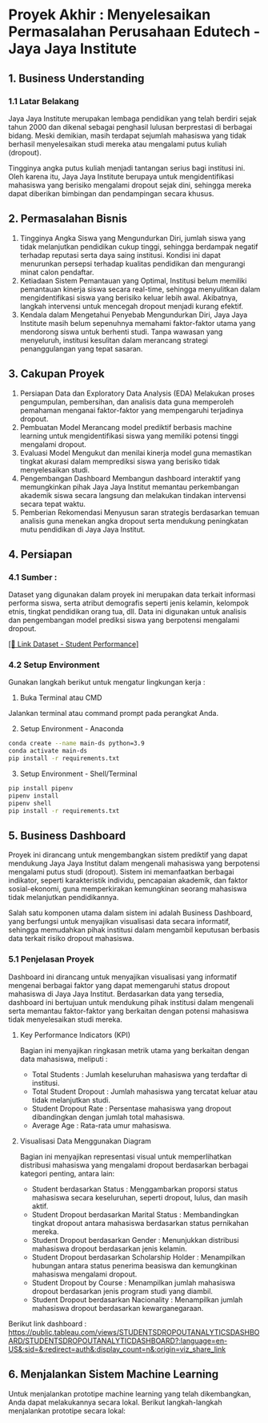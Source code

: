 # Proyek Akhir : Menyelesaikan Permasalahan Perusahaan Edutech - Jaya Jaya Institute

## 1. Business Understanding 

### 1.1 Latar Belakang

Jaya Jaya Institute merupakan lembaga pendidikan yang telah berdiri sejak tahun 2000 dan dikenal sebagai penghasil lulusan berprestasi di berbagai bidang. Meski demikian, masih terdapat sejumlah mahasiswa yang tidak berhasil menyelesaikan studi mereka atau mengalami putus kuliah (dropout). 

Tingginya angka putus kuliah menjadi tantangan serius bagi institusi ini. Oleh karena itu, Jaya Jaya Institute berupaya untuk mengidentifikasi mahasiswa yang berisiko mengalami dropout sejak dini, sehingga mereka dapat diberikan bimbingan dan pendampingan secara khusus. 

## 2. Permasalahan Bisnis 

1. Tingginya Angka Siswa yang Mengundurkan Diri, jumlah siswa yang tidak melanjutkan pendidikan cukup tinggi, sehingga berdampak negatif terhadap reputasi serta daya saing institusi. Kondisi ini dapat menurunkan persepsi terhadap kualitas pendidikan dan mengurangi minat calon pendaftar.
2. Ketiadaan Sistem Pemantauan yang Optimal, Institusi belum memiliki pemantauan kinerja siswa secara real-time, sehingga menyulitkan dalam mengidentifikasi siswa yang berisiko keluar lebih awal. Akibatnya, langkah intervensi untuk mencegah dropout menjadi kurang efektif.
3. Kendala dalam Mengetahui Penyebab Mengundurkan Diri, Jaya Jaya Institute masih belum sepenuhnya memahami faktor-faktor utama yang mendorong siswa untuk berhenti studi. Tanpa wawasan yang menyeluruh, institusi kesulitan dalam merancang strategi penanggulangan yang tepat sasaran.

## 3. Cakupan Proyek 

1. Persiapan Data dan Exploratory Data Analysis (EDA)
   Melakukan proses pengumpulan, pembersihan, dan analisis data guna memperoleh       pemahaman menganai faktor-faktor yang mempengaruhi terjadinya dropout. 
2. Pembuatan Model
   Merancang model prediktif berbasis machine learning untuk mengidentifikasi         siswa yang memiliki potensi tinggi mengalami dropout.
3. Evaluasi Model
   Mengukut dan menilai kinerja model guna memastikan tingkat akurasi dalam           memprediksi siswa yang berisiko tidak menyelesaikan studi. 
4. Pengembangan Dashboard
   Membangun dashboard interaktif yang memungkinkan pihak Jaya Jaya Institut          memantau perkembangan akademik siswa secara langsung dan melakukan tindakan        intervensi secara tepat waktu.
5. Pemberian Rekomendasi
   Menyusun saran strategis berdasarkan temuan analisis guna menekan angka dropout    serta mendukung peningkatan mutu pendidikan di Jaya Jaya Institut.

## 4. Persiapan

### 4.1 Sumber : 

Dataset yang digunakan dalam proyek ini merupakan data terkait informasi performa siswa, serta atribut demografis seperti jenis kelamin, kelompok etnis, tingkat pendidikan orang tua, dll. Data ini digunakan untuk analisis dan pengembangan model prediksi siswa yang berpotensi mengalami dropout.

[[🔗 Link Dataset - Student Performance]](https://github.com/dicodingacademy/dicoding_dataset/blob/main/students_performance/data.csv)

### 4.2 Setup Environment 

Gunakan langkah berikut untuk mengatur lingkungan kerja : 

1. Buka Terminal atau CMD

Jalankan terminal atau command prompt pada perangkat Anda.

2. Setup Environment - Anaconda

```bash
conda create --name main-ds python=3.9
conda activate main-ds
pip install -r requirements.txt
```
3. Setup Environment - Shell/Terminal

```bash
pip install pipenv
pipenv install
pipenv shell
pip install -r requirements.txt
```
## 5. Business Dashboard

Proyek ini dirancang untuk mengembangkan sistem prediktif yang dapat mendukung Jaya Jaya Institut dalam mengenali mahasiswa yang berpotensi mengalami putus studi (dropout). Sistem ini memanfaatkan berbagai indikator, seperti karakteristik individu, pencapaian akademik, dan faktor sosial-ekonomi, guna memperkirakan kemungkinan seorang mahasiswa tidak melanjutkan pendidikannya.

Salah satu komponen utama dalam sistem ini adalah Business Dashboard, yang berfungsi untuk menyajikan visualisasi data secara informatif, sehingga memudahkan pihak institusi dalam mengambil keputusan berbasis data terkait risiko dropout mahasiswa.

### 5.1 Penjelasan Proyek 

Dashboard ini dirancang untuk menyajikan visualisasi yang informatif mengenai berbagai faktor yang dapat memengaruhi status dropout mahasiswa di Jaya Jaya Institut. Berdasarkan data yang tersedia, dashboard ini bertujuan untuk mendukung pihak institusi dalam mengenali serta memantau faktor-faktor yang berkaitan dengan potensi mahasiswa tidak menyelesaikan studi mereka.

1. Key Performance Indicators (KPI)

   Bagian ini menyajikan ringkasan metrik utama yang berkaitan dengan data mahasiswa, meliputi :
   - Total Students : Jumlah keseluruhan mahasiswa yang terdaftar di institusi.
   - Total Student Dropout : Jumlah mahasiswa yang tercatat keluar atau tidak melanjutkan studi.
   - Student Dropout Rate : Persentase mahasiswa yang dropout dibandingkan dengan jumlah total mahasiswa.
   - Average Age : Rata-rata umur mahasiswa.

2. Visualisasi Data Menggunakan Diagram

   Bagian ini menyajikan representasi visual untuk memperlihatkan distribusi mahasiswa yang mengalami dropout berdasarkan berbagai kategori penting, antara lain:
   - Student berdasarkan Status : Menggambarkan proporsi status mahasiswa secara keseluruhan, seperti dropout, lulus, dan masih aktif.
   - Student Dropout berdasarkan Marital Status : Membandingkan tingkat dropout antara mahasiswa berdasarkan status pernikahan mereka.
   - Student Dropout berdasarkan Gender : Menunjukkan distribusi mahasiswa dropout berdasarkan jenis kelamin.
   - Student Dropout berdasarkan Scholarship Holder : Menampilkan hubungan antara status penerima beasiswa dan kemungkinan mahasiswa mengalami dropout.
   - Student Dropout by Course : Menampilkan jumlah mahasiswa dropout berdasarkan jenis program studi yang diambil.
   - Student Dropout berdasarkan Nacionality :  Menampilkan jumlah mahasiswa dropout berdasarkan kewarganegaraan. 

Berikut link dashboard : https://public.tableau.com/views/STUDENTSDROPOUTANALYTICSDASHBOARD/STUDENTSDROPOUTANALYTICDASHBOARD?:language=en-US&:sid=&:redirect=auth&:display_count=n&:origin=viz_share_link

## 6. Menjalankan Sistem Machine Learning

Untuk menjalankan prototipe machine learning yang telah dikembangkan, Anda dapat melakukannya secara lokal. Berikut langkah-langkah menjalankan prototipe secara lokal:


